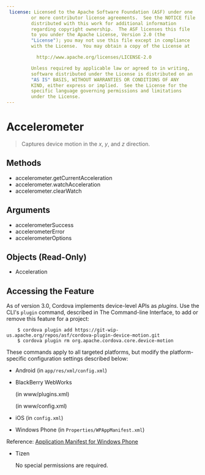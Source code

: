 ```yaml
---
 license: Licensed to the Apache Software Foundation (ASF) under one
         or more contributor license agreements.  See the NOTICE file
         distributed with this work for additional information
         regarding copyright ownership.  The ASF licenses this file
         to you under the Apache License, Version 2.0 (the
         "License"); you may not use this file except in compliance
         with the License.  You may obtain a copy of the License at

           http://www.apache.org/licenses/LICENSE-2.0

         Unless required by applicable law or agreed to in writing,
         software distributed under the License is distributed on an
         "AS IS" BASIS, WITHOUT WARRANTIES OR CONDITIONS OF ANY
         KIND, either express or implied.  See the License for the
         specific language governing permissions and limitations
         under the License.
---
```


Accelerometer
=============

> Captures device motion in the _x_, _y_, and _z_ direction.

Methods
-------

- accelerometer.getCurrentAcceleration
- accelerometer.watchAcceleration
- accelerometer.clearWatch

Arguments
---------

- accelerometerSuccess
- accelerometerError
- accelerometerOptions

Objects (Read-Only)
-------------------

- Acceleration

## Accessing the Feature

As of version 3.0, Cordova implements device-level APIs as _plugins_.
Use the CLI's `plugin` command, described in The Command-line
Interface, to add or remove this feature for a project:

        $ cordova plugin add https://git-wip-us.apache.org/repos/asf/cordova-plugin-device-motion.git
        $ cordova plugin rm org.apache.cordova.core.device-motion

These commands apply to all targeted platforms, but modify the
platform-specific configuration settings described below:

* Android (in `app/res/xml/config.xml`)

    <feature name="Accelerometer">
        <param name="android-package" value="org.apache.cordova.AccelListener" />
    </feature>

* BlackBerry WebWorks

    (in www/plugins.xml)
    <feature name="Accelerometer">
        <param name="blackberry-package" value="org.apache.cordova.accelerometer.Accelerometer" />
    </feature>

    (in www/config.xml)
    <feature id="blackberry.system"  required="true" version="1.0.0.0" />
    <feature id="org.apache.cordova" required="true" version="1.0.0" />

* iOS (in `config.xml`)

    <feature name="Accelerometer">
        <param name="ios-package" value="CDVAccelerometer" />
    </feature>

* Windows Phone (in `Properties/WPAppManifest.xml`)

    <Capabilities>
        <Capability Name="ID_CAP_SENSORS" />
    </Capabilities>

Reference: [Application Manifest for Windows Phone](http://msdn.microsoft.com/en-us/library/ff769509%28v=vs.92%29.aspx)

* Tizen

  No special permissions are required.
